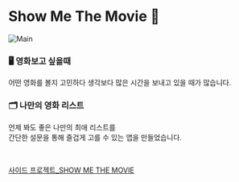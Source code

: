 # Show Me The Movie 🎥

![Main](https://user-images.githubusercontent.com/79234473/152980856-4c2b74d1-0c0a-416b-983f-a4c76944d3a2.png)

### 🖥 영화보고 싶을때

어떤 영화를 볼지 고민하다 생각보다 많은 시간을 보내고 있을 때가 많습니다.
<br>

### 🗂 나만의 영화 리스트

언제 봐도 좋은 나만의 최애 리스트를
<br>
간단한 설문을 통해 즐겁게 고를 수 있는 앱을 만들었습니다.

<br>

[사이드 프로젝트\_SHOW ME THE MOVIE](https://show-me-the-movie.netlify.app/)
